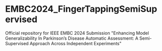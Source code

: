 # EMBC2024_FingerTappingSemiSupervised
Official repository for IEEE EMBC 2024 Submission "Enhancing Model Generalizability In Parkinson’s Disease Automatic Assessment: A Semi-Supervised Approach Across Independent Experiments"
